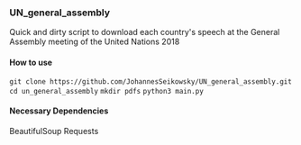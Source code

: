 ### UN_general_assembly
Quick and dirty script to download each country's speech at the General Assembly meeting of the United Nations 2018

#### How to use
`git clone https://github.com/JohannesSeikowsky/UN_general_assembly.git`
`cd un_general_assembly`
`mkdir pdfs`
`python3 main.py`

#### Necessary Dependencies
BeautifulSoup
Requests